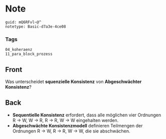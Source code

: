 # Note
```
guid: mQ6RFvl~@^
notetype: Basic-d7a3e-4ce08
```

### Tags
```
04_koheraenz
11_para_block_prozess
```

## Front
Was unterscheidet <strong>squenzielle Konsistenz</strong> von
<strong>Abgeschwächter Konsistenz</strong>?

## Back
<ul>
  <li><strong>Sequentielle Konsistenz</strong> erfordert, dass alle
  möglichen vier Ordnungen R → W, W → R, R → R, W → W eingehalten
  werden.
  <li><strong>Abgeschwächte Konsistenzmodell</strong> definieren
  Teilmengen der Ordnungen R → W, R → R, W → W, die sie
  abschwächen.
</ul>
